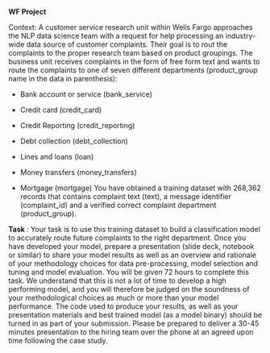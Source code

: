 **WF Project**

Context: A customer service research unit within Wells Fargo approaches the NLP data science team with a request for help processing an industry-wide data source of customer complaints. Their goal is to rout the complaints to the proper research team based on product groupings. The business unit receives complaints in the form of free form text and wants to route the complaints to one of seven different departments (product_group name in the data in parenthesis):

* Bank account or service (bank_service)

* Credit card (credit_card)

* Credit Reporting (credit_reporting)

* Debt collection (debt_collection)

* Lines and loans (loan)

* Money transfers (money_transfers)

* Mortgage (mortgage) You have obtained a training dataset with 268,362 records that contains complaint text (text), a message identifier (complaint_id) and a verified correct complaint department (product_group).


**Task** : Your task is to use this training dataset to build a classification model to accurately route future complaints to the right department. Once you have developed your model, prepare a presentation (slide deck, notebook or similar) to share your model results as well as an overview and rationale of your methodology choices for data pre-processing, model selection and tuning and model evaluation. You will be given 72 hours to complete this task. We understand that this is not a lot of time to develop a high performing model, and you will therefore be judged on the soundness of your methodological choices as much or more than your model performance. The code used to produce your results, as well as your presentation materials and best trained model (as a model binary) should be turned in as part of your submission. Please be prepared to deliver a 30-45 minutes presentation to the hiring team over the phone at an agreed upon time following the case study.
